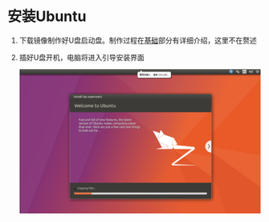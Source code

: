 # 安装Ubuntu

1. 下载镜像制作好U盘启动盘。制作过程在[基础](../../../knowledge-base/base/list.md)部分有详细介绍，这里不在赘述
1. 插好U盘开机，电脑将进入引导安装界面

    ![install](../public/ubuntu/1-1.png)
